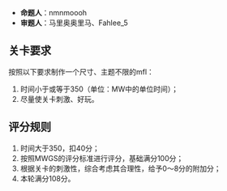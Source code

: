 - **命题人**：nmnmoooh
- **审题人**：马里奥奥里马、Fahlee_5

## 关卡要求

按照以下要求制作一个尺寸、主题不限的mfl：

1. 时间小于或等于350（单位：MW中的单位时间）；
2. 尽量使关卡刺激、好玩。

## 评分规则

1. 时间大于350，扣40分；
2. 按照MWGS的评分标准进行评分，基础满分100分；
3. 根据关卡的刺激性，综合考虑其合理性，给予0～8分的附加分；
4. 本轮满分108分。